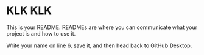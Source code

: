 # KLK KLK

This is your README. READMEs are where you can communicate what your project is and how to use it.

Write your name on line 6, save it, and then head back to GitHub Desktop.
